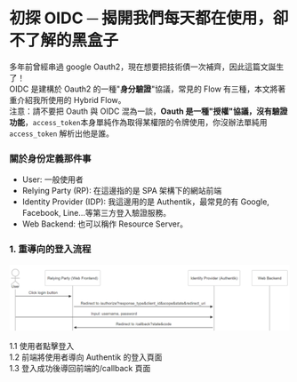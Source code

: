 # 初探 OIDC ─ 揭開我們每天都在使用，卻不了解的黑盒子

多年前曾經串過 google Oauth2，現在想要把技術債一次補齊，因此這篇文誕生了！<br>
OIDC 是建構於 Oauth2 的一種"**身分驗證**"協議，常見的 Flow 有三種，本文將著重介紹我所使用的 Hybrid Flow。<br>
注意：請不要把 Oauth 與 OIDC 混為一談，**Oauth 是一種"授權"協議，沒有驗證功能**，`access_token`本身單純作為取得某權限的令牌使用，你沒辦法單純用 `access_token` 解析出他是誰。

### 關於身份定義那件事

- User: 一般使用者
- Relying Party (RP): 在這邊指的是 SPA 架構下的網站前端
- Identity Provider (IDP): 我這邊用的是 Authentik，最常見的有 Google, Facebook, Line...等第三方登入驗證服務。
- Web Backend: 也可以稱作 Resource Server。

### 1. 重導向的登入流程

<img src="../../images/my-first-oidc-research/login.PNG" width="600" >

1.1 使用者點擊登入<br>
1.2 前端將使用者導向 Authentik 的登入頁面<br>
1.3 登入成功後導回前端的/callback 頁面<br>
